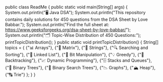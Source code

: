 public class ReadMe 
{
    public static void main(String[] args) 
    {
        System.out.println("🖥️ Java DSA");
        System.out.println("This repository contains daily solutions for 450 questions from the DSA Sheet by Love Babbar.");
        System.out.println("Find the full sheet at: https://www.geeksforgeeks.org/dsa-sheet-by-love-babbar/");
        System.out.println("🗂️ Topic-Wise Distribution of 450 Questions:");
        printTopicDistribution();
    }
    public static void printTopicDistribution() 
    {
        String[] topics = 
        {
            {"📊 Arrays"},
            {"🔢 Matrix"},
            {"🧵 Strings"},
            {"🔍 Searching and Sorting"},
            {"🔗 Linked List"},
            {"🧮 Bit Manipulation"},
            {"💡 Greedy"},
            {"🔄 Backtracking"},
            {"📈 Dynamic Programming"},
            {"🗄️ Stacks and Queues"},
            {"🌳 Binary Trees"},
            {"🌲 Binary Search Trees"},
            {"📉 Graphs"},
            {"🏔️ Heap"},
            {"🔠 Trie"}
        };
    }
}
